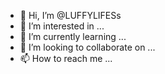 - 👋 Hi, I’m @LUFFYLIFESs
- 👀 I’m interested in ...
- 🌱 I’m currently learning ...
- 💞️ I’m looking to collaborate on ...
- 📫 How to reach me ...

<!---
LUFFYLIFESs/LUFFYLIFESs is a ✨ special ✨ repository because its `README.md` (this file) appears on your GitHub profile.
You can click the Preview link to take a look at your changes.
--->
